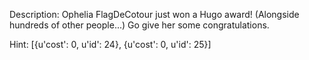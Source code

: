 Description:
Ophelia FlagDeCotour just won a Hugo award! (Alongside hundreds of other people...) 
Go give her some congratulations.

Hint:
[{u'cost': 0, u'id': 24}, {u'cost': 0, u'id': 25}]